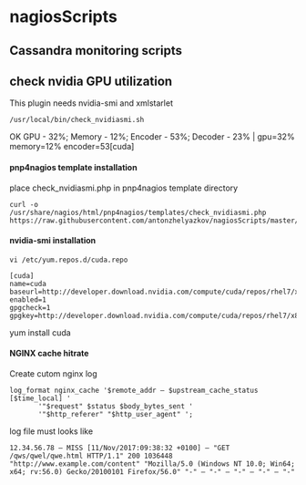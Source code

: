 # nagiosScripts
## Cassandra monitoring scripts

## check nvidia GPU utilization
This plugin needs nvidia-smi and xmlstarlet
```
/usr/local/bin/check_nvidiasmi.sh
```
OK GPU - 32%; Memory - 12%; Encoder - 53%; Decoder - 23% | gpu=32% memory=12% encoder=53[cuda]

#### pnp4nagios template installation
place check_nvidiasmi.php in pnp4nagios template directory

```
curl -o /usr/share/nagios/html/pnp4nagios/templates/check_nvidiasmi.php  https://raw.githubusercontent.com/antonzhelyazkov/nagiosScripts/master/check_nvidiasmi.php
```

#### nvidia-smi installation

```
vi /etc/yum.repos.d/cuda.repo
```

```
[cuda]
name=cuda
baseurl=http://developer.download.nvidia.com/compute/cuda/repos/rhel7/x86_64
enabled=1
gpgcheck=1
gpgkey=http://developer.download.nvidia.com/compute/cuda/repos/rhel7/x86_64/7fa2af80.pub
```
yum install cuda

#### NGINX cache hitrate

Create cutom nginx log

```
log_format nginx_cache '$remote_addr – $upstream_cache_status [$time_local] '
       '"$request" $status $body_bytes_sent '
       '"$http_referer" "$http_user_agent" ';
```

log file must looks like

```
12.34.56.78 – MISS [11/Nov/2017:09:38:32 +0100] – "GET /qws/qwel/qwe.html HTTP/1.1" 200 1036448 "http://www.example.com/content" "Mozilla/5.0 (Windows NT 10.0; Win64; x64; rv:56.0) Gecko/20100101 Firefox/56.0" "-" – "-" – "-" – "-" – "-"
```
